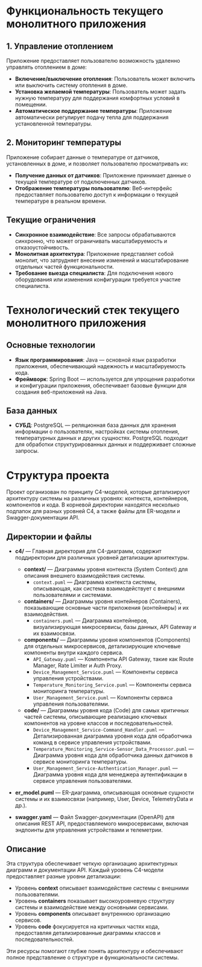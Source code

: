 # Функциональность текущего монолитного приложения

## 1. Управление отоплением
Приложение предоставляет пользователю возможность удаленно управлять отоплением в доме:
- **Включение/выключение отопления**: Пользователь может включить или выключить систему отопления в доме.
- **Установка желаемой температуры**: Пользователь может задать нужную температуру для поддержания комфортных условий в помещении.
- **Автоматическое поддержание температуры**: Приложение автоматически регулирует подачу тепла для поддержания установленной температуры.

## 2. Мониторинг температуры
Приложение собирает данные о температуре от датчиков, установленных в доме, и позволяет пользователю просматривать их:
- **Получение данных от датчиков**: Приложение принимает данные о текущей температуре от подключенных датчиков.
- **Отображение температуры пользователю**: Веб-интерфейс предоставляет пользователю доступ к информации о текущей температуре в реальном времени.

## Текущие ограничения
- **Синхронное взаимодействие**: Все запросы обрабатываются синхронно, что может ограничивать масштабируемость и отказоустойчивость.
- **Монолитная архитектура**: Приложение представляет собой монолит, что затрудняет внесение изменений и масштабирование отдельных частей функциональности.
- **Требование выезда специалиста**: Для подключения нового оборудования или изменения конфигурации требуется участие специалиста.

# Технологический стек текущего монолитного приложения

## Основные технологии
- **Язык программирования**: Java — основной язык разработки приложения, обеспечивающий надежность и масштабируемость кода.
- **Фреймворк**: Spring Boot — используется для упрощения разработки и конфигурации приложения, обеспечивает базовые функции для создания веб-приложений на Java.

## База данных
- **СУБД**: PostgreSQL — реляционная база данных для хранения информации о пользователях, настройках системы отопления, температурных данных и других сущностях. PostgreSQL подходит для обработки структурированных данных и поддерживает сложные запросы.

# Структура проекта

Проект организован по принципу C4-моделей, которые детализируют архитектуру системы на различных уровнях: контекста, контейнеров, компонентов и кода. В корневой директории находятся несколько подпапок для разных уровней C4, а также файлы для ER-модели и Swagger-документации API.

## Директории и файлы

- **c4/** — Главная директория для C4-диаграмм, содержит поддиректории для различных уровней детализации архитектуры.
    - **context/** — Диаграммы уровня контекста (System Context) для описания внешнего взаимодействия системы.
        - `context.puml` — Диаграмма контекста системы, описывающая, как система взаимодействует с внешними пользователями и системами.
    - **containers/** — Диаграммы уровня контейнеров (Containers), показывающие основные части приложения (контейнеры) и их взаимодействия.
        - `containers.puml` — Диаграмма контейнеров, визуализирующая микросервисы, базы данных, API Gateway и их взаимосвязи.
    - **components/** — Диаграммы уровня компонентов (Components) для отдельных микросервисов, детализирующие ключевые компоненты внутри каждого сервиса.
        - `API_Gateway.puml` — Компоненты API Gateway, такие как Route Manager, Rate Limiter и Auth Proxy.
        - `Device_Management_Service.puml` — Компоненты сервиса управления устройствами.
        - `Temperature_Monitoring_Service.puml` — Компоненты сервиса мониторинга температуры.
        - `User_Management_Service.puml` — Компоненты сервиса управления пользователями.
    - **code/** — Диаграммы уровня кода (Code) для самых критичных частей системы, описывающие реализацию ключевых компонентов на уровне классов и последовательностей.
        - `Device_Management_Service-Command_Handler.puml` — Детализированная диаграмма уровня кода для обработчика команд в сервисе управления устройствами.
        - `Temperature_Monitoring_Service-Sensor_Data_Processor.puml` — Диаграмма уровня кода для обработчика данных датчиков в сервисе мониторинга температуры.
        - `User_Management_Service-Authentication_Manager.puml` — Диаграмма уровня кода для менеджера аутентификации в сервисе управления пользователями.

- **er_model.puml** — ER-диаграмма, описывающая основные сущности системы и их взаимосвязи (например, User, Device, TelemetryData и др.).

- **swagger.yaml** — Файл Swagger-документации (OpenAPI) для описания REST API, предоставляемого микросервисами, включая эндпоинты для управления устройствами и телеметрии.

## Описание

Эта структура обеспечивает четкую организацию архитектурных диаграмм и документации API.
Каждый уровень C4-модели предоставляет разные уровни детализации:
- Уровень **context** описывает взаимодействие системы с внешними пользователями.
- Уровень **containers** показывает высокоуровневую структуру системы и взаимодействие между основными сервисами.
- Уровень **components** описывает внутреннюю организацию сервисов.
- Уровень **code** фокусируется на критичных частях кода, предоставляя детализированные диаграммы классов и последовательностей.

Эти ресурсы помогают глубже понять архитектуру и обеспечивают полное представление о структуре и функциональности системы.
